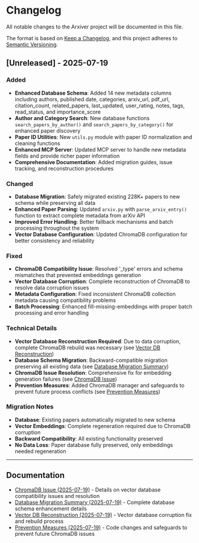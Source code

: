 # Changelog

All notable changes to the Arxiver project will be documented in this file.

The format is based on [Keep a Changelog](https://keepachangelog.com/en/1.0.0/),
and this project adheres to [Semantic Versioning](https://semver.org/spec/v2.0.0.html).

## [Unreleased] - 2025-07-19

### Added
- **Enhanced Database Schema**: Added 14 new metadata columns including authors, published date, categories, arxiv_url, pdf_url, citation_count, related_papers, last_updated, user_rating, notes, tags, read_status, and importance_score
- **Author and Category Search**: New database functions `search_papers_by_author()` and `search_papers_by_category()` for enhanced paper discovery
- **Paper ID Utilities**: New `utils.py` module with paper ID normalization and cleaning functions
- **Enhanced MCP Server**: Updated MCP server to handle new metadata fields and provide richer paper information
- **Comprehensive Documentation**: Added migration guides, issue tracking, and reconstruction procedures

### Changed
- **Database Migration**: Safely migrated existing 228K+ papers to new schema while preserving all data
- **Enhanced Paper Parsing**: Updated `arxiv.py` with `parse_arxiv_entry()` function to extract complete metadata from arXiv API
- **Improved Error Handling**: Better fallback mechanisms and batch processing throughout the system
- **Vector Database Configuration**: Updated ChromaDB configuration for better consistency and reliability

### Fixed
- **ChromaDB Compatibility Issue**: Resolved '_type' errors and schema mismatches that prevented embeddings generation
- **Vector Database Corruption**: Complete reconstruction of ChromaDB to resolve data corruption issues
- **Metadata Configuration**: Fixed inconsistent ChromaDB collection metadata causing compatibility problems
- **Batch Processing**: Enhanced fill-missing-embeddings with proper batch processing and error handling

### Technical Details
- **Vector Database Reconstruction Required**: Due to data corruption, complete ChromaDB rebuild was necessary (see [Vector DB Reconstruction](2025-07-19_vector_db_reconstruction.md))
- **Database Schema Migration**: Backward-compatible migration preserving all existing data (see [Database Migration Summary](2025-07-19_database_migration_summary.md))
- **ChromaDB Issue Resolution**: Comprehensive fix for embedding generation failures (see [ChromaDB Issue](2025-07-19_chromadb_issue.md))
- **Prevention Measures**: Added ChromaDB manager and safeguards to prevent future process conflicts (see [Prevention Measures](2025-07-19_prevent_chromadb_issues.md))

### Migration Notes
- **Database**: Existing papers automatically migrated to new schema
- **Vector Embeddings**: Complete regeneration required due to ChromaDB corruption
- **Backward Compatibility**: All existing functionality preserved
- **No Data Loss**: Paper database fully preserved, only embeddings needed regeneration

---

## Documentation

- [ChromaDB Issue (2025-07-19)](2025-07-19_chromadb_issue.md) - Details on vector database compatibility issues and resolution
- [Database Migration Summary (2025-07-19)](2025-07-19_database_migration_summary.md) - Complete database schema enhancement details  
- [Vector DB Reconstruction (2025-07-19)](2025-07-19_vector_db_reconstruction.md) - Vector database corruption fix and rebuild process
- [Prevention Measures (2025-07-19)](2025-07-19_prevent_chromadb_issues.md) - Code changes and safeguards to prevent future ChromaDB issues